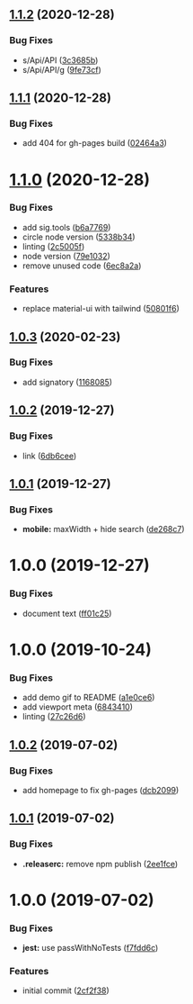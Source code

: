 ## [1.1.2](https://github.com/ethereumstack/ethereumstack.tools/compare/1.1.1...1.1.2) (2020-12-28)


### Bug Fixes

* s/Api/API ([3c3685b](https://github.com/ethereumstack/ethereumstack.tools/commit/3c3685b35133b7555c1f859479e87e84d72aa6e8))
* s/Api/API/g ([9fe73cf](https://github.com/ethereumstack/ethereumstack.tools/commit/9fe73cf095daf09e0ea86b820c5d4135d1c83b68))

## [1.1.1](https://github.com/ethereumstack/ethereumstack.tools/compare/1.1.0...1.1.1) (2020-12-28)


### Bug Fixes

* add 404 for gh-pages build ([02464a3](https://github.com/ethereumstack/ethereumstack.tools/commit/02464a3850ca570f2ee130561ec59b8a8b64aa50))

# [1.1.0](https://github.com/ethereumstack/ethereumstack.tools/compare/1.0.3...1.1.0) (2020-12-28)


### Bug Fixes

* add sig.tools ([b6a7769](https://github.com/ethereumstack/ethereumstack.tools/commit/b6a7769adbe7b6fe2a8165fc75fdda6c580d19d6))
* circle node version ([5338b34](https://github.com/ethereumstack/ethereumstack.tools/commit/5338b345687a23d7a2e790596e18e9003826b43c))
* linting ([2c5005f](https://github.com/ethereumstack/ethereumstack.tools/commit/2c5005f43cb6887dae68e163a1463e1f8dfe9b5f))
* node version ([79e1032](https://github.com/ethereumstack/ethereumstack.tools/commit/79e1032f53a2c4669c5a305d7d09e15e566c703c))
* remove unused code ([6ec8a2a](https://github.com/ethereumstack/ethereumstack.tools/commit/6ec8a2aecc2b4d7c190ca63eba244f859de233eb))


### Features

* replace material-ui with tailwind ([50801f6](https://github.com/ethereumstack/ethereumstack.tools/commit/50801f6c34d0482b7ae0dac64cac269af3203867))

## [1.0.3](https://github.com/ethereumstack/ethereumstack.tools/compare/1.0.2...1.0.3) (2020-02-23)


### Bug Fixes

* add signatory ([1168085](https://github.com/ethereumstack/ethereumstack.tools/commit/116808530c4fc13bd2c90d3c45cedc643174639a))

## [1.0.2](https://github.com/ethereumstack/ethereumstack.tools/compare/1.0.1...1.0.2) (2019-12-27)


### Bug Fixes

* link ([6db6cee](https://github.com/ethereumstack/ethereumstack.tools/commit/6db6cee2b369cc8bddf00ec2e3f10db554fc8de5))

## [1.0.1](https://github.com/ethereumstack/ethereumstack.tools/compare/1.0.0...1.0.1) (2019-12-27)


### Bug Fixes

* **mobile:** maxWidth + hide search ([de268c7](https://github.com/ethereumstack/ethereumstack.tools/commit/de268c7c620516b98a016d600c68d9e1983cb996))

# 1.0.0 (2019-12-27)


### Bug Fixes

* document text ([ff01c25](https://github.com/ethereumstack/ethereumstack.tools/commit/ff01c25ecec35a6c75a2e2a9a7b6c4a9f07adabf))

# 1.0.0 (2019-10-24)


### Bug Fixes

* add demo gif to README ([a1e0ce6](https://github.com/etclabscore/pristine-typescript-react-material-ui/commit/a1e0ce6dd7c0d44e46e41faaf52b7e45b8623ce9))
* add viewport meta ([6843410](https://github.com/etclabscore/pristine-typescript-react-material-ui/commit/68434105895ea915c3aa4204c8827801d3a5d7bc))
* linting ([27c26d6](https://github.com/etclabscore/pristine-typescript-react-material-ui/commit/27c26d6fa744910a0c53789b0f020a7870053925))

## [1.0.2](https://github.com/etclabscore/pristine-typescript-react/compare/1.0.1...1.0.2) (2019-07-02)


### Bug Fixes

* add homepage to fix gh-pages ([dcb2099](https://github.com/etclabscore/pristine-typescript-react/commit/dcb2099))

## [1.0.1](https://github.com/etclabscore/pristine-typescript-react/compare/1.0.0...1.0.1) (2019-07-02)


### Bug Fixes

* **.releaserc:** remove npm publish ([2ee1fce](https://github.com/etclabscore/pristine-typescript-react/commit/2ee1fce))

# 1.0.0 (2019-07-02)


### Bug Fixes

* **jest:** use passWithNoTests ([f7fdd6c](https://github.com/etclabscore/pristine-typescript-react/commit/f7fdd6c))


### Features

* initial commit ([2cf2f38](https://github.com/etclabscore/pristine-typescript-react/commit/2cf2f38))
